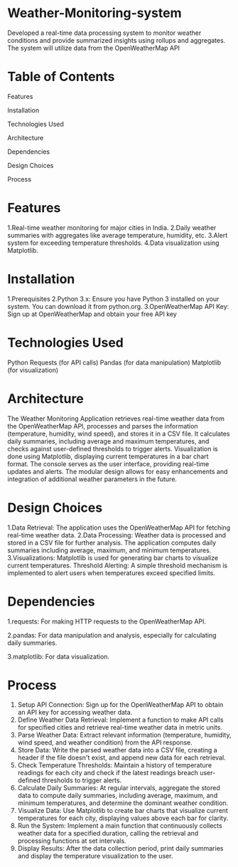 # Weather-Monitoring-system
 Developed a real-time data processing system to monitor weather conditions and provide  summarized insights using rollups and aggregates. The system will utilize data from the  OpenWeatherMap API
# Table of Contents
Features

Installation

Technologies Used

Architecture

Dependencies

Design Choices

Process

# Features
1.Real-time weather monitoring for major cities in India.
2.Daily weather summaries with aggregates like average temperature, humidity, etc.
3.Alert system for exceeding temperature thresholds.
4.Data visualization using Matplotlib.

# Installation
1.Prerequisites
2.Python 3.x: Ensure you have Python 3 installed on your system. You can download it from python.org.
3.OpenWeatherMap API Key: Sign up at OpenWeatherMap and obtain your free API key

# Technologies Used
Python
Requests (for API calls)
Pandas (for data manipulation)
Matplotlib (for visualization)

# Architecture
The Weather Monitoring Application retrieves real-time weather data from the OpenWeatherMap API, processes and parses the information (temperature, humidity, wind speed), and stores it in a CSV file. It calculates daily summaries, including average and maximum temperatures, and checks against user-defined thresholds to trigger alerts. Visualization is done using Matplotlib, displaying current temperatures in a bar chart format. The console serves as the user interface, providing real-time updates and alerts. The modular design allows for easy enhancements and integration of additional weather parameters in the future.

# Design Choices
1.Data Retrieval: The application uses the OpenWeatherMap API for fetching real-time weather data.
2.Data Processing: Weather data is processed and stored in a CSV file for further analysis. The application computes daily summaries including average, maximum, and minimum temperatures.
3.Visualizations: Matplotlib is used for generating bar charts to visualize current temperatures.
Threshold Alerting: A simple threshold mechanism is implemented to alert users when temperatures exceed specified limits.

# Dependencies
1.requests: For making HTTP requests to the OpenWeatherMap API.

2.pandas: For data manipulation and analysis, especially for calculating daily summaries.

3.matplotlib: For data visualization.

# Process

1. Setup API Connection: Sign up for the OpenWeatherMap API to obtain an API key for accessing weather data.
2. Define Weather Data Retrieval: Implement a function to make API calls for specified cities and retrieve real-time weather data in metric units.
3. Parse Weather Data: Extract relevant information (temperature, humidity, wind speed, and weather condition) from the API response.
4. Store Data: Write the parsed weather data into a CSV file, creating a header if the file doesn't exist, and append new data for each retrieval.
5. Check Temperature Thresholds: Maintain a history of temperature readings for each city and check if the latest readings breach user-defined thresholds to trigger alerts.
6. Calculate Daily Summaries: At regular intervals, aggregate the stored data to compute daily summaries, including average, maximum, and minimum temperatures, and determine the dominant weather condition.
7. Visualize Data: Use Matplotlib to create bar charts that visualize current temperatures for each city, displaying values above each bar for clarity.
8. Run the System: Implement a main function that continuously collects weather data for a specified duration, calling the retrieval and processing functions at set intervals.
9. Display Results: After the data collection period, print daily summaries and display the temperature visualization to the user.




